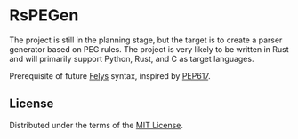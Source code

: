 # RsPEGen

The project is still in the planning stage, but the target is to create a parser generator based on PEG rules. The project is very likely to be written in Rust and will primarily support Python, Rust, and C as target languages.

Prerequisite of future [Felys](https://github.com/felys-lang/felys) syntax, inspired by [PEP617](https://peps.python.org/pep-0617/).

## License

Distributed under the terms of the [MIT License](https://github.com/FelysNeko/rspegen/blob/main/LICENSE).
